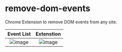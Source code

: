 # remove-dom-events
Chrome Extension to remove DOM events from any site.


Event List          |  Extenstion
:-------------------------:|:-------------------------:
![image](https://user-images.githubusercontent.com/35309821/134807258-74784b45-b44d-4e7d-98f5-93a86ba7a2d2.png) | ![image](https://user-images.githubusercontent.com/35309821/134807236-8dcc64e8-fa7d-4578-a4bf-f6b52691e191.png)
